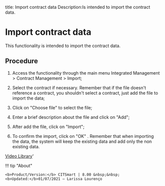 title: Import contract data
Description:Is intended to import the contract data. 
# Import contract data
This functionality is intended to import the contract data.

Procedure
-------------

1.  Access the functionality through the main menu Integrated Management \>
    Contract Management \> Import;

2.  Select the contract if necessary. Remember that if the file doesn't
    reference a contract, you shouldn't select a contract, just add the file to
    import the data;

3.  Click on "Choose file" to select the file;

4.  Enter a brief description about the file and click on "Add";

5.  After add the file, click on "Import";

6.  To confirm the import, click on "OK" . Remember that when importing the
    data, the system will keep the existing data and add only the non existing
    data.

<i class='fa fa-youtube-play  fa-2x' style='color:#97ce17;vertical-align: middle;'> </i> [Video Library](https://www.youtube.com/playlist?list=PLB5qK2uzf2ROEeoHh3EbsZJxjr9hJSLIV)'

!!! tip "About"

    <b>Product/Version:</b> CITSmart | 8.00 &nbsp;&nbsp;
    <b>Updated:</b>01/07/2021 – Larissa Lourenço
